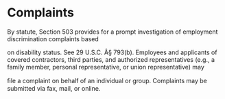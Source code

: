 # Complaints

By statute, Section 503 provides for a prompt investigation of employment discrimination complaints based

on disability status. See 29 U.S.C. Â§ 793(b). Employees and applicants of covered contractors, third parties, and authorized representatives (e.g., a family member, personal representative, or union representative) may

ﬁle a complaint on behalf of an individual or group. Complaints may be submitted via fax, mail, or online.